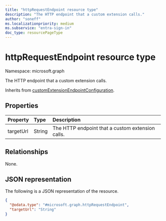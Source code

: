 ```yaml
---
title: "httpRequestEndpoint resource type"
description: "The HTTP endpoint that a custom extension calls."
author: "soneff"
ms.localizationpriority: medium
ms.subservice: "entra-sign-in"
doc_type: resourcePageType
---
```


# httpRequestEndpoint resource type

Namespace: microsoft.graph

The HTTP endpoint that a custom extension calls.

Inherits from [customExtensionEndpointConfiguration](../resources/customextensionendpointconfiguration.md).

## Properties
|Property|Type|Description|
|:---|:---|:---|
|targetUrl|String|The HTTP endpoint that a custom extension calls.|

## Relationships
None.

## JSON representation
The following is a JSON representation of the resource.
<!-- {
  "blockType": "resource",
  "@odata.type": "microsoft.graph.httpRequestEndpoint"
}
-->
``` json
{
  "@odata.type": "#microsoft.graph.httpRequestEndpoint",
  "targetUrl": "String"
}
```

